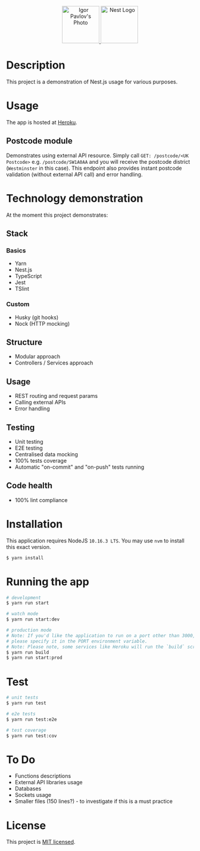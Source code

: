 <p align="center">
  <a href="https://github.com/igorpavlov" target="blank">
    <img
      src="https://avatars2.githubusercontent.com/u/3973243?s=460&v=4"
      height="100"
      alt="Igor Pavlov's Photo" />
  </a>
  <a href="https://nestjs.com/" target="blank">
    <img src="https://nestjs.com/img/logo_text.svg" height="100" alt="Nest Logo" />
  </a>
</p>

# Description

This project is a demonstration of Nest.js usage for various purposes.

# Usage

The app is hosted at [Heroku](https://igorpavlov-nest-playground-app.herokuapp.com).

## Postcode module

Demonstrates using external API resource.
Simply call `GET: /postcode/<UK Postcode>` e.g. `/postcode/SW1A0AA`
and you will receive the postcode district (`Westminster` in this case).
This endpoint also provides instant postcode validation (without external API call)
and error handling.

# Technology demonstration

At the moment this project demonstrates:

## Stack

### Basics

- Yarn
- Nest.js
- TypeScript
- Jest
- TSlint

### Custom

- Husky (git hooks)
- Nock (HTTP mocking)

## Structure

- Modular approach
- Controllers / Services approach

## Usage

- REST routing and request params
- Calling external APIs
- Error handling

## Testing

- Unit testing
- E2E testing
- Centralised data mocking
- 100% tests coverage
- Automatic "on-commit" and "on-push" tests running

## Code health

- 100% lint compliance

# Installation

This application requires NodeJS `10.16.3 LTS`.
You may use `nvm` to install this exact version.

```bash
$ yarn install
```

# Running the app

```bash
# development
$ yarn run start

# watch mode
$ yarn run start:dev

# production mode
# Note: If you'd like the application to run on a port other than 3000,
# please specify it in the PORT environment variable.
# Note: Please note, some services like Heroku will run the `build` script automatically.
$ yarn run build
$ yarn run start:prod
```

# Test

```bash
# unit tests
$ yarn run test

# e2e tests
$ yarn run test:e2e

# test coverage
$ yarn run test:cov
```

# To Do

- Functions descriptions
- External API libraries usage
- Databases
- Sockets usage
- Smaller files (150 lines?) - to investigate if this is a must practice

# License

This project is [MIT licensed](LICENSE).

